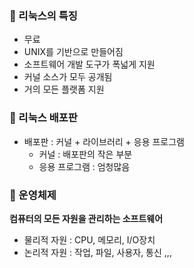 ### :dart: 리눅스의 특징

- 무료
- UNIX를 기반으로 만들어짐
- 소프트웨어 개발 도구가 폭넓게 지원
- 커널 소스가 모두 공개됨
- 거의 모든 플랫폼 지원


### :dart: 리눅스 배포판

- 배포판 : 커널 + 라이브러리 + 응용 프로그램
  - 커널 : 배포판의 작은 부분
  - 응용 프로그램 : 엄청많음
  
  
  
### :dart: 운영체제

**컴퓨터의 모든 자원을 관리하는 소프트웨어**

- 물리적 자원 : CPU, 메모리, I/O장치
- 논리적 자원 : 작업, 파일, 사용자, 통신 ,,,





